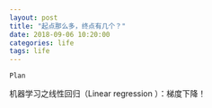 ```yaml
---
layout: post
title: "起点那么多，终点有几个？"
date: 2018-09-06 10:20:00 
categories: life
tags: life
---
```


`Plan` 

机器学习之线性回归（Linear regression ）：梯度下降！


